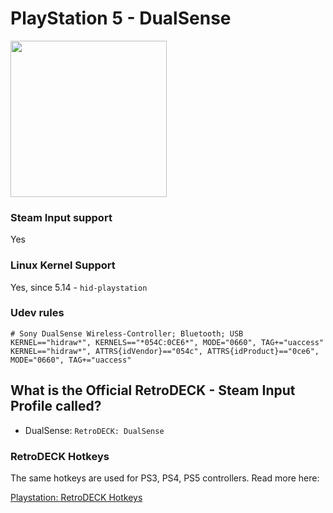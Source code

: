 # PlayStation 5 - DualSense

<img src="../../../wiki_images/controllers/ps5-dualsense.png" width="250">

### Steam Input support
Yes

### Linux Kernel Support
Yes, since 5.14 - `hid-playstation`

### Udev rules

```
# Sony DualSense Wireless-Controller; Bluetooth; USB
KERNEL=="hidraw*", KERNELS=="*054C:0CE6*", MODE="0660", TAG+="uaccess"
KERNEL=="hidraw*", ATTRS{idVendor}=="054c", ATTRS{idProduct}=="0ce6", MODE="0660", TAG+="uaccess"
```

## What is the Official RetroDECK - Steam Input Profile called?

- DualSense: `RetroDECK: DualSense`

### RetroDECK Hotkeys

The same hotkeys are used for PS3, PS4, PS5 controllers. Read more here:

[Playstation: RetroDECK Hotkeys](playstation-hotkeys.md)
